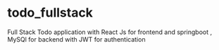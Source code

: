 # todo_fullstack
Full Stack Todo application with React Js for frontend and springboot , MySQl for backend with JWT for authentication 
